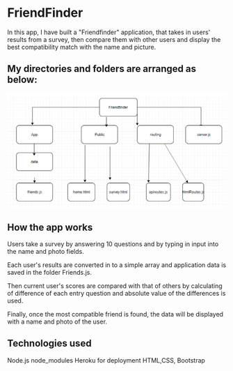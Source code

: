 # FriendFinder

In this app, I have built a "Friendfinder" application, that takes in users' results from a survey, then compare them with other users and display the best compatibility match with the name and picture.

## My directories and folders are arranged as below:

![Flowchart of folders](./Flowchart_folders.png)

## How the app works

Users take a survey by answering 10 questions and by typing in input into the name and photo fields.

Each user's results are converted in to a simple array and application data is saved in the folder Friends.js.

Then current user's scores are compared with that of others by calculating of difference of each entry question and absolute value of the differences is used.

Finally, once the most compatible friend is found, the data will be displayed with a name and photo of the user.

## Technologies used

Node.js
node_modules
Heroku for deployment
HTML,CSS, Bootstrap
